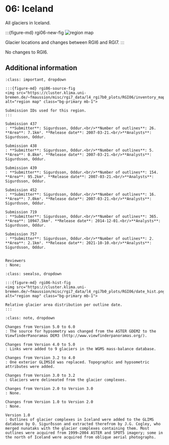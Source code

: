 # 06: Iceland

All glaciers in Iceland.

:::{figure-md} rgi06-new-fig
<img src="https://cluster.klima.uni-bremen.de/~fmaussion/misc/rgi7_data/l4_rgi7b0_plots/RGI06/isrgi6_map.jpeg" alt="region map" class="bg-primary mb-1">

Glacier locations and changes between RGI6 and RGI7.
:::

No changes to RGI6.  

## Additional information 

```{admonition} Data sources and analysts
:class: important, dropdown

:::{figure-md} rgi06-source-fig
<img src="https://cluster.klima.uni-bremen.de/~fmaussion/misc/rgi7_data/l4_rgi7b0_plots/RGI06/inventory_map.jpeg" alt="region map" class="bg-primary mb-1">

Submission IDs used for this region.
:::

Submission 437
: **Submitter**: Sigurdsson, Oddur.<br/>**Number of outlines**: 26. **Area**: 7.1km². **Release date**: 2007-03-21.<br/>**Analysts**: Sigurdsson, Oddur.

Submission 438
: **Submitter**: Sigurdsson, Oddur.<br/>**Number of outlines**: 5. **Area**: 0.8km². **Release date**: 2007-03-21.<br/>**Analysts**: Sigurdsson, Oddur.

Submission 439
: **Submitter**: Sigurdsson, Oddur.<br/>**Number of outlines**: 154. **Area**: 95.2km². **Release date**: 2007-03-21.<br/>**Analysts**: Sigurdsson, Oddur.

Submission 452
: **Submitter**: Sigurdsson, Oddur.<br/>**Number of outlines**: 16. **Area**: 7.0km². **Release date**: 2007-03-21.<br/>**Analysts**: Sigurdsson, Oddur.

Submission 719
: **Submitter**: Sigurdsson, Oddur.<br/>**Number of outlines**: 365. **Area**: 10947.5km². **Release date**: 2014-12-01.<br/>**Analysts**: Sigurdsson, Oddur.

Submission 757
: **Submitter**: Sigurdsson, Oddur.<br/>**Number of outlines**: 2. **Area**: 2.1km². **Release date**: 2021-10-10.<br/>**Analysts**: Sigurdsson, Oddur.


Reviewers
: None;

```

```{admonition} Outlines date distribution
:class: seealso, dropdown

:::{figure-md} rgi06-hist-fig
<img src="https://cluster.klima.uni-bremen.de/~fmaussion/misc/rgi7_data/l4_rgi7b0_plots/RGI06/date_hist.png" alt="region map" class="bg-primary mb-1">

Relative glacier area distribution per outline date.
:::

```

```{admonition} Version history
:class: note, dropdown

Changes from Version 5.0 to 6.0
: The source for hypsometry was changed from the ASTER GDEM2 to the ViewfinderPanoramas DEM3 (http://www.viewfinderpanoramas.org/).

Changes from Version 4.0 to 5.0
: Links were added to 9 glaciers in the WGMS mass-balance database.

Changes from Version 3.2 to 4.0
: One exterior GLIMSId was replaced. Topographic and hypsometric attributes were added.

Changes from Version 3.0 to 3.2
: Glaciers were delineated from the glacier complexes.

Changes from Version 2.0 to Version 3.0
: None.

Changes from Version 1.0 to Version 2.0
: None.

Version 1.0
: Outlines of glacier complexes in Iceland were added to the GLIMS database by O. Sigurðsson and extracted therefrom by J.G. Cogley, who merged nunataks with the glacier complexes containing them. Most outlines were acquired from 1999–2004 ASTER and SPOT5 imagery; some in the north of Iceland were acquired from oblique aerial photographs. 
```